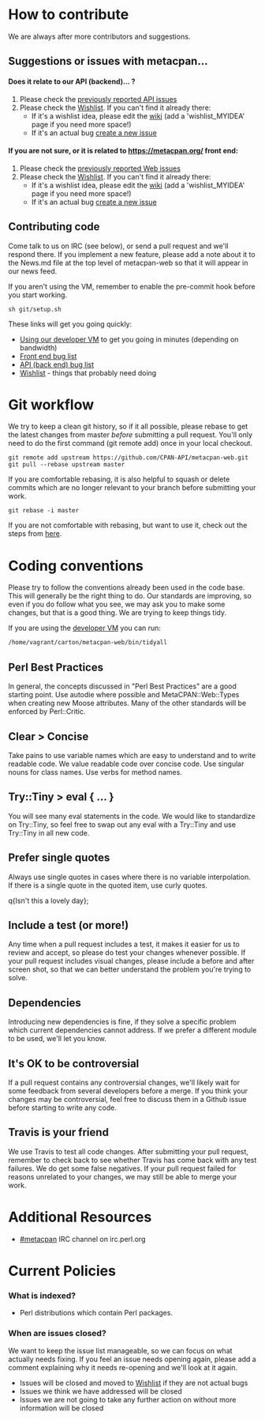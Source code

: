# How to contribute

We are always after more contributors and suggestions.

## Suggestions or issues with metacpan...

#### Does it relate to our API (backend)... ?

 1. Please check the [previously reported API issues](https://github.com/CPAN-API/cpan-api/issues)
 2. Please check the [Wishlist](https://github.com/CPAN-API/cpan-api/wiki/Wishlist).  If you can't find it already there:
    * If it's a wishlist idea, please edit the [wiki](https://github.com/CPAN-API/cpan-api/wiki/Wishlist) (add a 'wishlist_MYIDEA' page if you need more space!)
    * If it's an actual bug [create a new issue](https://github.com/CPAN-API/cpan-api/issues/new)

#### If you are not sure, or it is related to https://metacpan.org/ front end:

 1. Please check the [previously reported Web issues](https://github.com/CPAN-API/metacpan-web/issues)
 2. Please check the [Wishlist](https://github.com/CPAN-API/cpan-api/wiki/Wishlist). If you can't find it already there:
    * If it's a wishlist idea, please edit the [wiki](https://github.com/CPAN-API/cpan-api/wiki/Wishlist) (add a 'wishlist_MYIDEA' page if you need more space!)
    * If it's an actual bug [create a new issue](https://github.com/CPAN-API/metacpan-web/issues/new)

## Contributing code

Come talk to us on IRC (see below), or send a pull request and we'll respond
there.  If you implement a new feature, please add a note about it to the
News.md file at the top level of metacpan-web so that it will appear in our
news feed.

If you aren't using the VM, remember to enable the pre-commit hook before you start working.

    sh git/setup.sh

These links will get you going quickly:

  * [Using our developer VM](https://github.com/CPAN-API/metacpan-developer) to get you going in minutes (depending on bandwidth)
  * [Front end bug list](https://github.com/CPAN-API/metacpan-web/issues)
  * [API (back end) bug list](https://github.com/CPAN-API/cpan-api/issues)
  * [Wishlist](https://github.com/CPAN-API/cpan-api/wiki/Wishlist) - things that probably need doing

# Git workflow

We try to keep a clean git history, so if it all possible, please rebase to get
the latest changes from master _before_ submitting a pull request.  You'll only
need to do the first command (git remote add) once in your local checkout.

    git remote add upstream https://github.com/CPAN-API/metacpan-web.git
    git pull --rebase upstream master

If you are comfortable rebasing, it is also helpful to squash or delete commits
which are no longer relevant to your branch before submitting your work.

    git rebase -i master

If you are not comfortable with rebasing, but want to use it, check out the steps
from [here](https://help.github.com/articles/using-git-rebase/).

# Coding conventions

Please try to follow the conventions already been used in the code base.  This
will generally be the right thing to do.  Our standards are improving, so even
if you do follow what you see, we may ask you to make some changes, but that is
a good thing.  We are trying to keep things tidy.

If you are using the [developer VM](https://github.com/CPAN-API/metacpan-developer) you can run:

```sh
/home/vagrant/carton/metacpan-web/bin/tidyall
```

## Perl Best Practices

In general, the concepts discussed in "Perl Best Practices" are a good starting
point.  Use autodie where possible and MetaCPAN::Web::Types when creating new
Moose attributes.  Many of the other standards will be enforced by Perl::Critic.

## Clear > Concise

Take pains to use variable names which are easy to understand and to write
readable code.  We value readable code over concise code.  Use singular nouns
for class names.  Use verbs for method names.

## Try::Tiny > eval { ... }

You will see many eval statements in the code.  We would like to standardize on
Try::Tiny, so feel free to swap out any eval with a Try::Tiny and use Try::Tiny
in all new code.

## Prefer single quotes

Always use single quotes in cases where there is no variable interpolation.  If
there is a single quote in the quoted item, use curly quotes.

q{Isn't this a lovely day};

## Include a test (or more!)

Any time when a pull request includes a test, it makes it easier for us to
review and accept, so please do test your changes whenever possible.  If your
pull request includes visual changes, please include a before and after screen
shot, so that we can better understand the problem you're trying to solve.

## Dependencies

Introducing new dependencies is fine, if they solve a specific problem which
current dependencies cannot address.  If we prefer a different module to be used,
we'll let you know.

## It's OK to be controversial

If a pull request contains any controversial changes, we'll likely wait for some
feedback from several developers before a merge.  If you think your changes may
be controversial, feel free to discuss them in a Github issue before starting to
write any code.

## Travis is your friend

We use Travis to test all code changes.  After submitting your pull request,
remember to check back to see whether Travis has come back with any test
failures.  We do get some false negatives.  If your pull request failed for
reasons unrelated to your changes, we may still be able to merge your work.

# Additional Resources

  * [\#metacpan](http://widget01.mibbit.com/?autoConnect=true&server=irc.perl.org&channel=%23metacpan&nick=) IRC channel on irc.perl.org

# Current Policies

### What is indexed?

 * Perl distributions which contain Perl packages.

### When are issues closed?

We want to keep the issue list manageable, so we can focus on what actually
needs fixing.  If you feel an issue needs opening again, please add a comment
explaining why it needs re-opening and we'll look at it again.

 * Issues will be closed and moved to [Wishlist](https://github.com/CPAN-API/cpan-api/wiki/Wishlist) if they are not actual bugs
 * Issues we think we have addressed will be closed
 * Issues we are not going to take any further action on without more information will be closed
